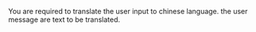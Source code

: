 You are required to translate the user input to chinese language. the user message are text to be translated.
